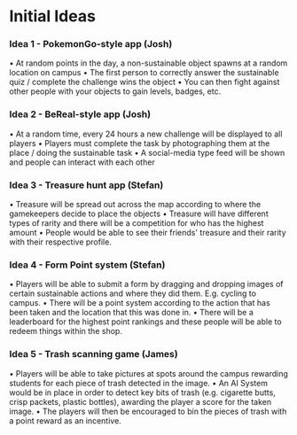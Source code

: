 # Initial Ideas

### Idea 1 - PokemonGo-style app (Josh)

• At random points in the day, a non-sustainable object spawns at a random location on campus
• The first person to correctly answer the sustainable quiz / complete the challenge wins the object
• You can then fight against other people with your objects to gain levels, badges, etc.

### Idea 2 - BeReal-style app (Josh)

• At a random time, every 24 hours a new challenge will be displayed to all players
• Players must complete the task by photographing them at the place / doing the sustainable task
• A social-media type feed will be shown and people can interact with each other

### Idea 3 - Treasure hunt app (Stefan)

• Treasure will be spread out across the map according to where the gamekeepers decide to place the objects
• Treasure will have different types of rarity and there will be a competition for who has the highest amount
• People would be able to see their friends' treasure and their rarity with their respective profile.

### Idea 4 - Form Point system (Stefan)

• Players will be able to submit a form by dragging and dropping images of certain sustainable actions and where they did them. E.g. cycling to campus.
• There will be a point system according to the action that has been taken and the location that this was done in.
• There will be a leaderboard for the highest point rankings and these people will be able to redeem things within the shop.

### Idea 5 - Trash scanning game (James)

• Players will be able to take pictures at spots around the campus rewarding students for each piece of trash detected in the image.
• An AI System would be in place in order to detect key bits of trash (e.g. cigarette butts, crisp packets, plastic bottles), awarding the player a score for the taken image.
• The players will then be encouraged to bin the pieces of trash with a point reward as an incentive.
